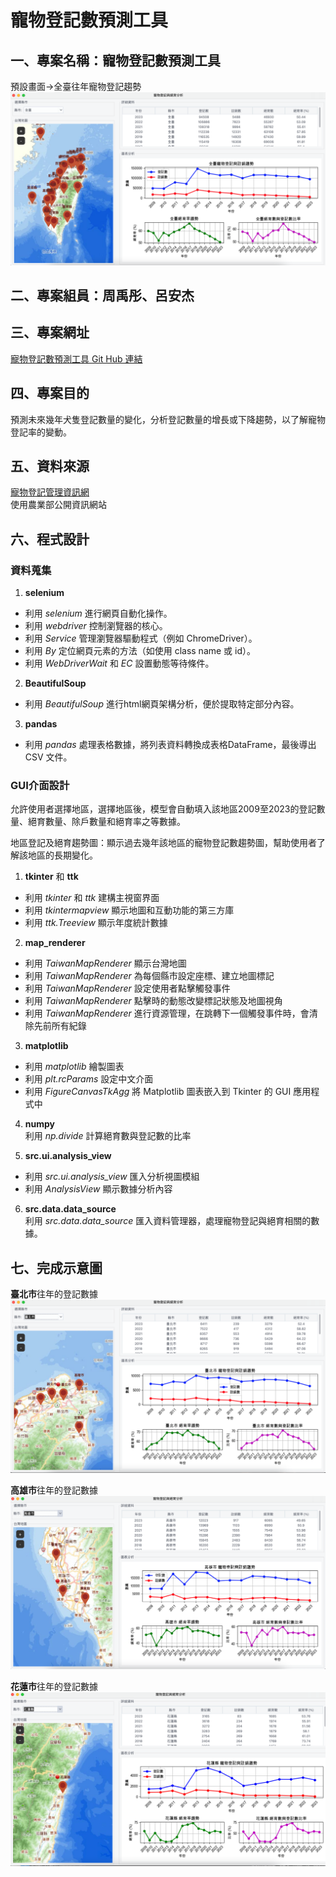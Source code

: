 # 寵物登記數預測工具  
## 一、專案名稱：寵物登記數預測工具 
預設畫面->全臺往年寵物登記趨勢
![專案/README_img/截圖 2024-11-25 上午8.53.49.png](https://github.com/joy273609/python_windows/blob/main/%E5%B0%88%E6%A1%88/README_img/%E6%88%AA%E5%9C%96%202024-11-25%20%E4%B8%8A%E5%8D%888.53.49.png?raw=true)
## 二、專案組員：周禹彤、呂安杰  
## 三、專案網址  
[寵物登記數預測工具 Git Hub 連結](https://github.com/roberthsu2003/__2024_09_04_tvdi__/tree/main/%E5%AD%B8%E5%93%A1%E4%BD%9C%E6%A5%AD/%E5%AF%B5%E7%89%A9%E7%99%BB%E8%A8%98%E6%95%B8%E9%A0%90%E6%B8%AC%E5%B7%A5%E5%85%B7_%E5%91%A8%E7%A6%B9%E5%BD%A4%E3%80%81%E5%91%82%E5%AE%89%E6%9D%B0)

## 四、專案目的  
預測未來幾年犬隻登記數量的變化，分析登記數量的增長或下降趨勢，以了解寵物登記率的變動。

## 五、資料來源  
[寵物登記管理資訊網](https://www.pet.gov.tw/Web/O302.aspx)  
使用農業部公開資訊網站  

## 六、程式設計  
### 資料蒐集  
1. **selenium**   
* 利用 *selenium* 進行網頁自動化操作。
* 利用 *webdriver* 控制瀏覽器的核心。
* 利用 *Service* 管理瀏覽器驅動程式（例如 ChromeDriver）。
* 利用 *By* 定位網頁元素的方法（如使用 class name 或 id）。
* 利用 *WebDriverWait* 和 *EC* 設置動態等待條件。

2. **BeautifulSoup**  
* 利用 *BeautifulSoup* 進行html網頁架構分析，便於提取特定部分內容。

3. **pandas**  
* 利用 *pandas* 處理表格數據，將列表資料轉換成表格DataFrame，最後導出 CSV 文件。

### GUI介面設計
允許使用者選擇地區，選擇地區後，模型會自動填入該地區2009至2023的登記數量、絕育數量、除戶數量和絕育率之等數據。  
  
地區登記及絕育趨勢圖：顯示過去幾年該地區的寵物登記數趨勢圖，幫助使用者了解該地區的長期變化。  

1. **tkinter** 和 **ttk**  
 * 利用 *tkinter* 和 *ttk* 建構主視窗界面
 * 利用 *tkintermapview*  顯示地圖和互動功能的第三方庫
 * 利用 *ttk.Treeview* 顯示年度統計數據

2. **map_renderer**  
 * 利用 *TaiwanMapRenderer* 顯示台灣地圖
 * 利用 *TaiwanMapRenderer* 為每個縣市設定座標、建立地圖標記
 * 利用 *TaiwanMapRenderer* 設定使用者點擊觸發事件
 * 利用 *TaiwanMapRenderer* 點擊時的動態改變標記狀態及地圖視角
 * 利用 *TaiwanMapRenderer* 進行資源管理，在跳轉下一個觸發事件時，會清除先前所有紀錄

3. **matplotlib**    
 * 利用 *matplotlib* 繪製圖表
 * 利用 *plt.rcParams* 設定中文介面
 * 利用 *FigureCanvasTkAgg* 將 Matplotlib 圖表嵌入到 Tkinter 的 GUI 應用程式中

4. **numpy**  
利用 *np.divide* 計算絕育數與登記數的比率

5. **src.ui.analysis_view**  
 * 利用 *src.ui.analysis_view* 匯入分析視圖模組
 * 利用 *AnalysisView* 顯示數據分析內容

6. **src.data.data_source**   
利用 *src.data.data_source* 匯入資料管理器，處理寵物登記與絕育相關的數據。


## 七、完成示意圖 
**臺北市**往年的登記數據
![觀看**臺北市**往年的登記數據](https://github.com/joy273609/python_windows/blob/main/%E5%B0%88%E6%A1%88/README_img/%E6%88%AA%E5%9C%96%202024-11-25%20%E4%B8%8A%E5%8D%888.54.48.png?raw=true)  

**高雄市**往年的登記數據
![觀看**高雄市**往年的登記數據](https://github.com/joy273609/python_windows/blob/main/%E5%B0%88%E6%A1%88/README_img/%E6%88%AA%E5%9C%96%202024-11-25%20%E4%B8%8A%E5%8D%888.55.07.png?raw=true)  

**花蓮市**往年的登記數據
![觀看**花蓮市**往年的登記數據](https://github.com/joy273609/python_windows/blob/main/%E5%B0%88%E6%A1%88/README_img/%E6%88%AA%E5%9C%96%202024-11-25%20%E4%B8%8B%E5%8D%889.07.10.png?raw=true)  

